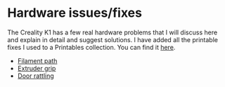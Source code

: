 # Hardware issues/fixes

The Creality K1 has a few real hardware problems that I will discuss here and explain in detail and suggest solutions. I
have added all the printable fixes I used to a Printables collection. You can find it
[here](https://www.printables.com/@meteyou_78021/collections/751800).

- [Filament path](hardware/filament-path.md)
- [Extruder grip](hardware/extruder-grip.md)
- [Door rattling](hardware/door-rattling.md)